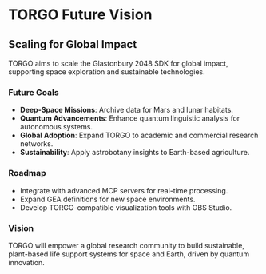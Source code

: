 # TORGO Future Vision
## Scaling for Global Impact

TORGO aims to scale the Glastonbury 2048 SDK for global impact, supporting space exploration and sustainable technologies.

### Future Goals
- **Deep-Space Missions**: Archive data for Mars and lunar habitats.
- **Quantum Advancements**: Enhance quantum linguistic analysis for autonomous systems.
- **Global Adoption**: Expand TORGO to academic and commercial research networks.
- **Sustainability**: Apply astrobotany insights to Earth-based agriculture.

### Roadmap
- Integrate with advanced MCP servers for real-time processing.
- Expand GEA definitions for new space environments.
- Develop TORGO-compatible visualization tools with OBS Studio.

### Vision
TORGO will empower a global research community to build sustainable, plant-based life support systems for space and Earth, driven by quantum innovation.
